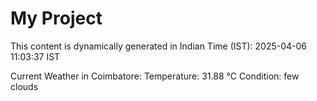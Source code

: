 # My Project

This content is dynamically generated in Indian Time (IST): 2025-04-06 11:03:37 IST


Current Weather in Coimbatore:
Temperature: 31.88 °C
Condition: few clouds
